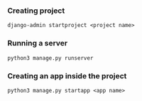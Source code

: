 ### Creating project

```django-admin startproject <project name>```

### Running a server

```python3 manage.py runserver```

### Creating an app inside the project

```python3 manage.py startapp <app name>```